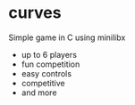# curves
Simple game in C using minilibx
- up to 6 players
- fun competition
- easy controls
- competitive
- and more
